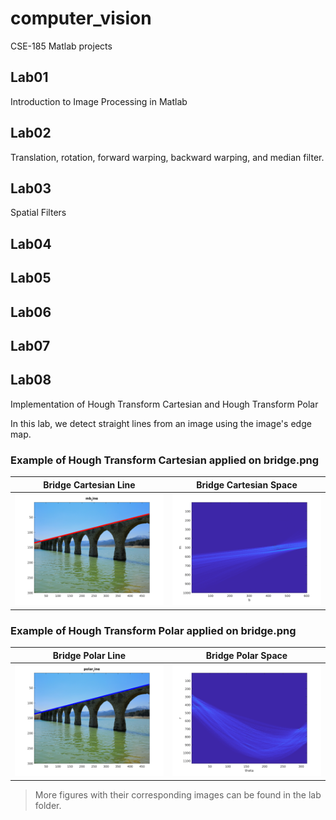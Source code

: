 # computer_vision
CSE-185 Matlab projects


## Lab01
Introduction to Image Processing in Matlab

## Lab02 
Translation, rotation, forward warping, backward warping, and median filter. 

## Lab03 
Spatial Filters

## Lab04 

## Lab05

## Lab06 

## Lab07 

## Lab08 

Implementation of Hough Transform Cartesian and Hough Transform Polar

In this lab, we detect straight lines from an image using the image's edge map.

### Example of Hough Transform Cartesian applied on bridge.png

Bridge Cartesian Line             |  Bridge Cartesian Space 
:--------------------------------:|:--------------------------------:
![](./Lab08/bridge_mb_line.png)   | ![](./Lab08/bridge_mb_space.png)

### Example of Hough Transform Polar applied on bridge.png

Bridge Polar Line                 |  Bridge Polar Space 
:--------------------------------:|:--------------------------------:
![](./Lab08/bridge_polar_line.png)| ![](./Lab08/bridge_polar_space.png)

> More figures with their corresponding images can be found in the lab folder.